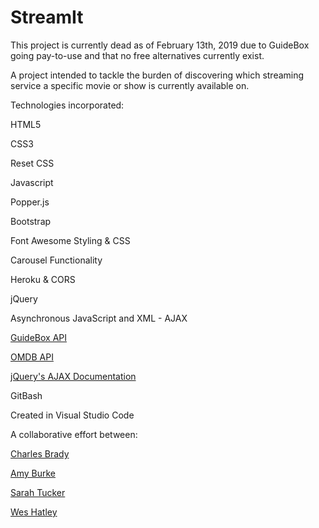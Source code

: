 # StreamIt

This project is currently dead as of February 13th, 2019 due to GuideBox going pay-to-use and that no free alternatives currently exist.

A project intended to tackle the burden of discovering which streaming service a specific movie or show is currently available on.

Technologies incorporated:

HTML5

CSS3

Reset CSS

Javascript

Popper.js

Bootstrap

Font Awesome Styling & CSS

Carousel Functionality

Heroku & CORS

jQuery

Asynchronous JavaScript and XML - AJAX

[GuideBox API](https://api.guidebox.com/)

[OMDB API](https://www.omdbapi.com/)

[jQuery's AJAX Documentation](http://api.jquery.com/jquery.ajax/)

GitBash

Created in Visual Studio Code

A collaborative effort between: 

[Charles Brady](https://github.com/charlesmbrady)

[Amy Burke](https://github.com/burkeamy)

[Sarah Tucker](https://github.com/tucksa)

[Wes Hatley](https://github.com/parallelam)
